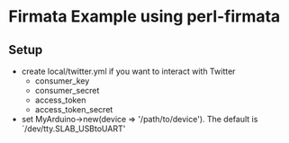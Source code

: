 # Firmata Example using perl-firmata

## Setup

- create local/twitter.yml if you want to interact with Twitter
  - consumer_key
  - consumer_secret
  - access_token
  - access_token_secret
- set MyArduino->new(device => '/path/to/device'). The default is `/dev/tty.SLAB_USBtoUART'
